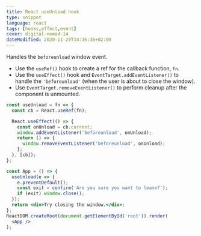 ```yaml
---
title: React useUnload hook
type: snippet
language: react
tags: [hooks,effect,event]
cover: digital-nomad-14
dateModified: 2020-11-29T14:16:36+02:00
---
```


Handles the `beforeunload` window event.

- Use the `useRef()` hook to create a ref for the callback function, `fn`.
- Use the `useEffect()` hook and `EventTarget.addEventListener()` to handle the `'beforeunload'` (when the user is about to close the window).
- Use `EventTarget.removeEventListener()` to perform cleanup after the component is unmounted.

```jsx
const useUnload = fn => {
  const cb = React.useRef(fn);

  React.useEffect(() => {
    const onUnload = cb.current;
    window.addEventListener('beforeunload', onUnload);
    return () => {
      window.removeEventListener('beforeunload', onUnload);
    };
  }, [cb]);
};
```

```jsx
const App = () => {
  useUnload(e => {
    e.preventDefault();
    const exit = confirm('Are you sure you want to leave?');
    if (exit) window.close();
  });
  return <div>Try closing the window.</div>;
};
ReactDOM.createRoot(document.getElementById('root')).render(
  <App />
);
```
